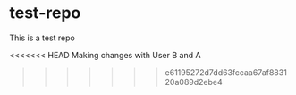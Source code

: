 # test-repo
This is a test repo

<<<<<<< HEAD
Making changes with User B and A
>>>>>>> e61195272d7dd63fccaa67af883120a089d2ebe4
